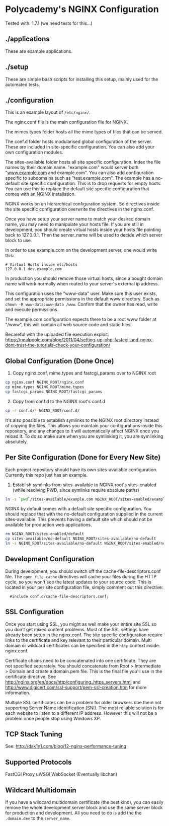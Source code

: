 Polycademy's NGINX Configuration
================================

Tested with: 1.7.1 (we need tests for this...)

./applications
--------------

These are example applications.

./setup
-------

These are simple bash scripts for installing this setup, mainly used for the automated tests.

./configuration
---------------

This is an example layout of `/etc/nginx/`.

The nginx.conf file is the main configuration file for NGINX.

The mimes.types folder hosts all the mime types of files that can be served.

The conf.d folder hosts modularised global configuration of the server. These are included in site-specific configuration. You can also add your own configuration modules.

The sites-available folder hosts all site specific configuration. Index the file names by their domain name. "example.com" would server both "www.example.com and example.com". You can also add configuration specific to subdomains such as "test.example.com". The example has a no-default site specific configuration. This is to drop requests for empty hosts. You can use this to replace the default site specific configuration that comes with an NGINX installation.

NGINX works on an hierarchical configuration system. So directives inside the site specific configuration overwrite the directives in the nginx.conf.

Once you have setup your server name to match your desired domain name, you may need to manipulate your hosts file. If you are still in development, you should create virtual hosts inside your hosts file pointing back to 127.0.0.1. Then the server_name will be used to decide which server block to use.

In order to use example.com on the development server, one would write this:

```
# Virtual Hosts inside etc/hosts
127.0.0.1 dev.example.com
```

In production you should remove those virtual hosts, since a bought domain name will work normally when routed to your server's external ip address.

This configuration uses the "www-data" user. Make sure this user exists, and set the appropriate permissions in the default www directory. Such as `chown -R www-data:www-data /www`. Confirm that the owner has read, write and execute permissions.

The example.com configuration expects there to be a root www folder at "/www", this will contain all web source code and static files.

Becareful with the uploaded file execution exploit: https://nealpoole.com/blog/2011/04/setting-up-php-fastcgi-and-nginx-dont-trust-the-tutorials-check-your-configuration/

Global Configuration (Done Once)
--------------------------------

1. Copy nginx.conf, mime.types and fastcgi_params over to NGINX root

```bash
cp nginx.conf NGINX_ROOT/nginx.conf
cp mime.types NGINX_ROOT/mime.types
cp fastcgi_params NGINX_ROOT/fastcgi_params
```

2. Copy from conf.d to the NGINX root's conf.d

```bash
cp -r conf.d/* NGINX_ROOT/conf.d/
```

It's also possible to establish symlinks to the NGINX root directory instead of copying the files. This allows you maintain your configurations inside this repository, and any changes to it will automatically affect NGINX once you reload it. To do so make sure when you are symlinking it, you are symlinking absolutely.

Per Site Configuration (Done for Every New Site)
------------------------------------------------

Each project repository should have its own sites-available configuration. Currently this repo just has an example.

1. Establish symlinks from sites-available to NGINX root's sites-enabled (while resolving PWD, since symlinks require absolute paths)

```bash
ln -s `pwd`/sites-available/example.com NGINX_ROOT/sites-enabled/example.com
```

NGINX by default comes with a default site specific configuration. You should replace that with the no-default configuration supplied in the current sites-available. This prevents having a default site which should not be available for production web applications.

```bash
rm NGINX_ROOT/sites-enabled/default
cp sites-available/no-default NGINX_ROOT/sites-available/no-default
ln -s NGINX_ROOT/sites-available/no-default NGINX_ROOT/sites-enabled/no-default
```

Development Configuration
-------------------------

During development, you should switch off the cache-file-descriptors.conf file. The `open_file_cache` directives will cache your files during the HTTP cycle, so you won't see the latest updates to your source code. This is located in your per site configuration file, simply comment out this directive:

```
  #include conf.d/cache-file-descriptors.conf;
```

SSL Configuration
-----------------

Once you start using SSL, you might as well make your entire site SSL so you don't get mixed content problems. Most of the SSL settings have already been setup in the nginx.conf. The site specific configuration require links to the certificate and key relevant to their particular domain. Multi domain or wildcard certificates can be specified in the `http` context inside nginx.conf.

Certificate chains need to be concatenated into one certificate. They are not specified separately. You should concatenate from Root > Intermediate > Domain and create a domain.pem file. This is the final file you'll use in the certificate directive. See http://nginx.org/en/docs/http/configuring_https_servers.html and http://www.digicert.com/ssl-support/pem-ssl-creation.htm for more information.

Multiple SSL certificates can be a problem for older browsers due them not supporting Server Name identification (SNI). The most reliable solution is for each website to listen to a different IP address. However this will not be a problem once people stop using Windows XP.

TCP Stack Tuning
----------------

See: http://dak1n1.com/blog/12-nginx-performance-tuning

Supported Protocols
-------------------

FastCGI
Proxy
uWSGI
WebSocket
(Eventually libchan)

Wildcard Multidomain
--------------------

If you have a wildcard multidomain certificate (the best kind), you can easily remove the whole development server block and use the same server block for production and development. All you need to do is add the the `.domain.dev` to the `server_name`.